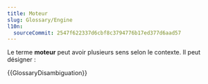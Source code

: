 ```yaml
---
title: Moteur
slug: Glossary/Engine
l10n:
  sourceCommit: 2547f622337d6cbf8c3794776b17ed377d6aad57
---
```


Le terme **moteur** peut avoir plusieurs sens selon le contexte. Il peut désigner&nbsp;:

{{GlossaryDisambiguation}}
